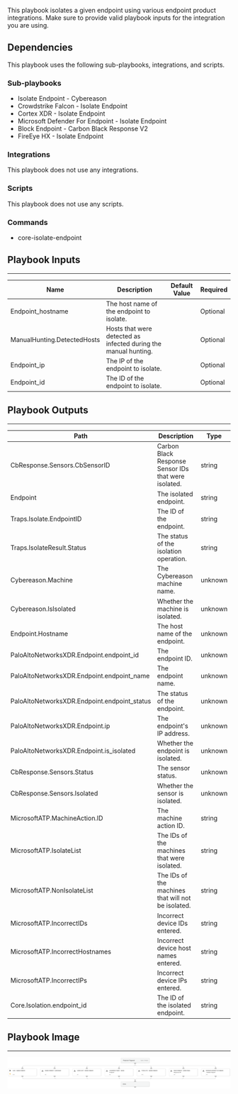 This playbook isolates a given endpoint using various endpoint product integrations.
Make sure to provide valid playbook inputs for the integration you are using.

## Dependencies
This playbook uses the following sub-playbooks, integrations, and scripts.

### Sub-playbooks
* Isolate Endpoint - Cybereason
* Crowdstrike Falcon - Isolate Endpoint
* Cortex XDR - Isolate Endpoint
* Microsoft Defender For Endpoint - Isolate Endpoint
* Block Endpoint - Carbon Black Response V2
* FireEye HX - Isolate Endpoint

### Integrations
This playbook does not use any integrations.

### Scripts
This playbook does not use any scripts.

### Commands
* core-isolate-endpoint

## Playbook Inputs
---

| **Name** | **Description** | **Default Value** | **Required** |
| --- | --- | --- | --- |
| Endpoint_hostname | The host name of the endpoint to isolate. |  | Optional |
| ManualHunting.DetectedHosts | Hosts that were detected as infected during the manual hunting. |  | Optional |
| Endpoint_ip | The IP of the endpoint to isolate. |  | Optional |
| Endpoint_id | The ID of the endpoint to isolate. |  | Optional |

## Playbook Outputs
---

| **Path** | **Description** | **Type** |
| --- | --- | --- |
| CbResponse.Sensors.CbSensorID | Carbon Black Response Sensor IDs that were isolated. | string |
| Endpoint | The isolated endpoint. | string |
| Traps.Isolate.EndpointID | The ID of the endpoint. | string |
| Traps.IsolateResult.Status | The status of the isolation operation. | string |
| Cybereason.Machine | The Cybereason machine name. | unknown |
| Cybereason.IsIsolated | Whether the machine is isolated. | unknown |
| Endpoint.Hostname | The host name of the endpoint. | unknown |
| PaloAltoNetworksXDR.Endpoint.endpoint_id | The endpoint ID. | unknown |
| PaloAltoNetworksXDR.Endpoint.endpoint_name | The endpoint name. | unknown |
| PaloAltoNetworksXDR.Endpoint.endpoint_status | The status of the endpoint. | unknown |
| PaloAltoNetworksXDR.Endpoint.ip | The endpoint's IP address. | unknown |
| PaloAltoNetworksXDR.Endpoint.is_isolated | Whether the endpoint is isolated. | unknown |
| CbResponse.Sensors.Status | The sensor status. | unknown |
| CbResponse.Sensors.Isolated | Whether the sensor is isolated. | unknown |
| MicrosoftATP.MachineAction.ID | The machine action ID. | string |
| MicrosoftATP.IsolateList | The IDs of the machines that were isolated. | string |
| MicrosoftATP.NonIsolateList | The IDs of the machines that will not be isolated. | string |
| MicrosoftATP.IncorrectIDs | Incorrect device IDs entered. | string |
| MicrosoftATP.IncorrectHostnames | Incorrect device host names entered. | string |
| MicrosoftATP.IncorrectIPs | Incorrect device IPs entered. | string |
| Core.Isolation.endpoint_id | The ID of the isolated endpoint. | string |

## Playbook Image
---
![Isolate Endpoint - Generic V2](../doc_files/Isolate_Endpoint_-_Generic_V2_6_5.png)